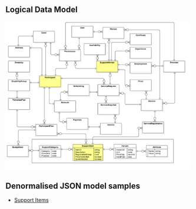 ## Logical Data Model

![Logical Data Model](DataModel.png)

## Denormalised JSON model samples

* [Support Items](SupportItemsAndVariants.md#support-items-examples---target-state)
